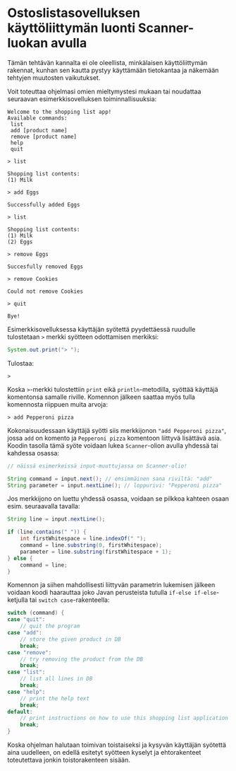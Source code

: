 # Ostoslistasovelluksen käyttöliittymän luonti Scanner-luokan avulla

Tämän tehtävän kannalta ei ole oleellista, minkälaisen käyttöliittymän rakennat, kunhan sen kautta pystyy käyttämään tietokantaa ja näkemään tehtyjen muutosten vaikutukset.

Voit toteuttaa ohjelmasi omien mieltymystesi mukaan tai noudattaa seuraavan esimerkkisovelluksen toiminnallisuuksia:

```
Welcome to the shopping list app!
Available commands:
 list
 add [product name]
 remove [product name]
 help
 quit

> list

Shopping list contents:
(1) Milk

> add Eggs

Successfully added Eggs

> list

Shopping list contents:
(1) Milk
(2) Eggs

> remove Eggs

Succesfully removed Eggs

> remove Cookies

Could not remove Cookies

> quit

Bye!
```

Esimerkkisovelluksessa käyttäjän syötettä pyydettäessä ruudulle tulostetaan `>` merkki syötteen odottamisen merkiksi: 

```java
System.out.print("> ");
```
Tulostaa:
```
>
```

Koska `>`-merkki tulostettiin `print` eikä `println`-metodilla, syöttää käyttäjä komentonsa samalle riville. Komennon jälkeen saattaa myös tulla komennosta riippuen muita arvoja:

```
> add Pepperoni pizza
```

Kokonaisuudessaan käyttäjä syötti siis merkkijonon `"add Pepperoni pizza"`, jossa `add` on komento ja `Pepperoni pizza` komentoon liittyvä lisättävä asia. Koodin tasolla tämä syöte voidaan lukea `Scanner`-olion avulla yhdessä tai kahdessa osassa:

```java
// näissä esimerkeissä input-muuttujassa on Scanner-olio!

String command = input.next(); // ensimmäinen sana riviltä: "add"
String parameter = input.nextLine(); // loppurivi: "Pepperoni pizza"
```

Jos merkkijono on luettu yhdessä osassa, voidaan se pilkkoa kahteen osaan esim. seuraavalla tavalla:

```java
String line = input.nextLine();

if (line.contains(" ")) {
    int firstWhitespace = line.indexOf(" ");
    command = line.substring(0, firstWhitespace);
    parameter = line.substring(firstWhitespace + 1);
} else {
    command = line;
}
```

Komennon ja siihen mahdollisesti liittyvän parametrin lukemisen jälkeen voidaan koodi haarauttaa joko Javan perusteista tutulla `if-else if-else`-ketjulla tai `switch case`-rakenteella:

```java
switch (command) {
case "quit":
    // quit the program
case "add":
    // store the given product in DB
    break;
case "remove":
    // try removing the product from the DB
    break;
case "list":
    // list all lines in DB
    break;
case "help":
    // print the help text
    break;
default:
    // print instructions on how to use this shopping list application
    break;
}
```

Koska ohjelman halutaan toimivan toistaiseksi ja kysyvän käyttäjän syötettä aina uudelleen, on edellä esitetyt syötteen kyselyt ja ehtorakenteet toteutettava jonkin toistorakenteen sisään.